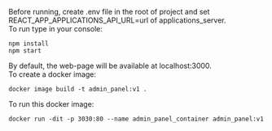 Before running, create .env file in the root of project and set REACT_APP_APPLICATIONS_API_URL=url of applications_server. <br/>
To run type in your console:
```
npm install
npm start
```
By default, the web-page will be available at localhost:3000.
<br/>
To create a docker image:
```
docker image build -t admin_panel:v1 .
```

To run this docker image:
```
docker run -dit -p 3030:80 --name admin_panel_container admin_panel:v1
```
